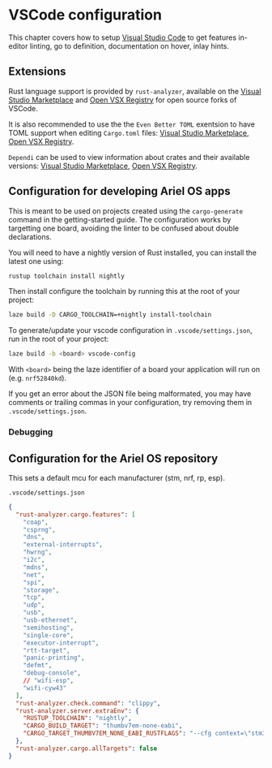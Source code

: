 # VSCode configuration

This chapter covers how to setup [Visual Studio Code](https://code.visualstudio.com/) to get features in-editor linting, go to definition, documentation on hover, inlay hints.

## Extensions

Rust language support is provided by `rust-analyzer`, available on the [Visual Studio Marketplace](https://marketplace.visualstudio.com/items?itemName=rust-lang.rust-analyzer) and [Open VSX Registry](https://open-vsx.org/extension/rust-lang/rust-analyzer) for open source forks of VSCode.

It is also recommended to use the the `Even Better TOML` exentsion to have TOML support when editing `Cargo.toml` files: [Visual Studio Marketplace](https://marketplace.visualstudio.com/items?itemName=tamasfe.even-better-toml), [Open VSX Registry](https://open-vsx.org/extension/tamasfe/even-better-toml).

`Dependi` can be used to view information about crates and their available versions: [Visual Studio Marketplace](https://marketplace.visualstudio.com/items?itemName=fill-labs.dependi), [Open VSX Registry](https://open-vsx.org/extension/fill-labs/dependi).

## Configuration for developing Ariel OS apps

This is meant to be used on projects created using the `cargo-generate` command in the getting-started guide. The configuration works by targetting one board, avoiding the linter to be confused about double declarations.

You will need to have a nightly version of Rust installed, you can install the latest one using:

```sh
rustup toolchain install nightly
```

Then install configure the toolchain by running this at the root of your project:

```sh
laze build -D CARGO_TOOLCHAIN=+nightly install-toolchain
```

To generate/update your vscode configuration in `.vscode/settings.json`, run in the root of your project:

```sh
laze build -b <board> vscode-config
```

With `<board>` being the laze identifier of a board your application will run on (e.g. `nrf52840kd`).

If you get an error about the JSON file being malformated, you may have comments or trailing commas in your configuration, try removing them in `.vscode/settings.json`.

### Debugging

<!-- TODO -->

## Configuration for the Ariel OS repository

<!-- TODO: reword & explain config -->

This sets a default mcu for each manufacturer (stm, nrf, rp, esp).

`.vscode/settings.json`

```json
{
  "rust-analyzer.cargo.features": [
    "coap",
    "csprng",
    "dns",
    "external-interrupts",
    "hwrng",
    "i2c",
    "mdns",
    "net",
    "spi",
    "storage",
    "tcp",
    "udp",
    "usb",
    "usb-ethernet",
    "semihosting",
    "single-core",
    "executor-interrupt",
    "rtt-target",
    "panic-printing",
    "defmt",
    "debug-console",
    // "wifi-esp",
    "wifi-cyw43"
  ],
  "rust-analyzer.check.command": "clippy",
  "rust-analyzer.server.extraEnv": {
    "RUSTUP_TOOLCHAIN": "nightly",
    "CARGO_BUILD_TARGET": "thumbv7em-none-eabi",
    "CARGO_TARGET_THUMBV7EM_NONE_EABI_RUSTFLAGS": "--cfg context=\"stm32wb55rg\" --cfg context=\"stm32\" --cfg context=\"rp\" --cfg context=\"rp235xa\" --cfg context=\"rpi-pico2-w\" --cfg context=\"nrf52\" --cfg context=\"nrf52840\" --cfg context=\"nrf\" --cfg context=\"espressif-esp32-c6-devkitc-1\" --cfg context=\"esp32-c6-wroom-1\" --cfg context=\"esp32c6\" --cfg context=\"esp\" --cfg context=\"ariel-os\" --cfg context=\"default\" -Clink-arg=-Tlinkall.x -C force-frame-pointers --cfg stable -Cembed-bitcode=yes -Clto=fat -Ccodegen-units=1 -Clink-arg=-Tdefmt.x --cfg context=\"riscv\" -Clink-arg=-Tisr_stack.x -Clink-arg=-Tlinkme-region-alias.x -Clink-arg=-Tlinkme.x"
  },
  "rust-analyzer.cargo.allTargets": false
}
```
